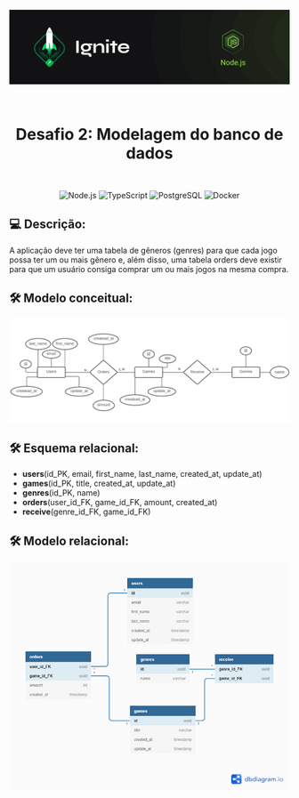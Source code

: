 <p align="center">
  <img src=".github/capa-ignite-nodejs.png" alt="Ignite Node.js">
</p>

<br>

<h1 align="center">
  Desafio 2: Modelagem do banco de dados
</h1>

<br>

<p align="center">
  <img src="https://img.shields.io/badge/Node.js-339933?style=for-the-badge&logo=nodedotjs&logoColor=white" alt="Node.js">
  <img src="https://img.shields.io/badge/TypeScript-007ACC?style=for-the-badge&logo=typescript&logoColor=white" alt="TypeScript">
  <img src="https://img.shields.io/badge/PostgreSQL-316192?style=for-the-badge&logo=postgresql&logoColor=white" alt="PostgreSQL">
  <img src="https://img.shields.io/badge/Docker-2CA5E0?style=for-the-badge&logo=docker&logoColor=white" alt="Docker">
</p>

## :computer: Descrição:
A aplicação deve ter uma tabela de gêneros (genres) para que cada jogo possa ter um ou mais gênero e, além disso, uma tabela orders deve existir para que um usuário consiga comprar um ou mais jogos na mesma compra.

## :hammer_and_wrench: Modelo conceitual:
<p align="center">
  <img src=".github/modelo-conceitual.png" alt="Ignite Node.js">
</p>

## :hammer_and_wrench: Esquema relacional:
- **users**(id_PK, email, first_name, last_name, created_at, update_at)
- **games**(id_PK, title, created_at, update_at)
- **genres**(id_PK, name)
- **orders**(user_id_FK, game_id_FK, amount, created_at)
- **receive**(genre_id_FK, game_id_FK) 

## :hammer_and_wrench: Modelo relacional:
<p align="center">
  <img src=".github/modelo-relacional.png" alt="Ignite Node.js">
</p>
